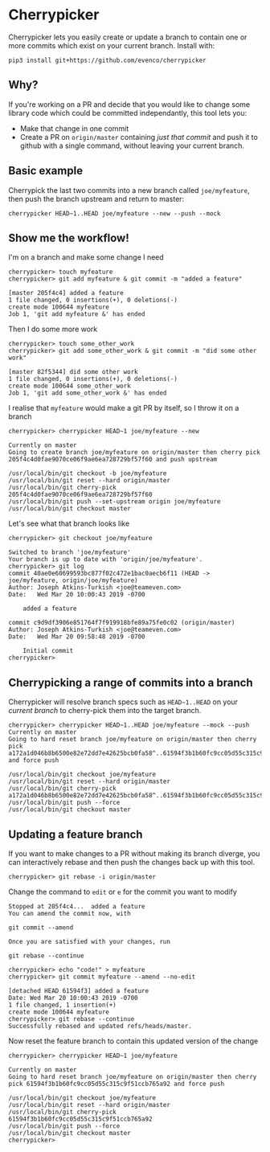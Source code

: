 # Cherrypicker

Cherrypicker lets you easily create or update a branch to contain one or more commits which exist on your current branch. Install with:

    pip3 install git+https://github.com/evenco/cherrypicker

## Why?

If you're working on a PR and decide that you would like to change some library code which could be committed independantly, this tool lets you:

- Make that change in one commit
- Create a PR on `origin/master` containing _just that commit_ and push it to github with a single command, without leaving your current branch.

## Basic example

Cherrypick the last two commits into a new branch called `joe/myfeature`, then push the branch upstream and return to master:

    cherrypicker HEAD~1..HEAD joe/myfeature --new --push --mock


## Show me the workflow!

I'm on a branch and make some change I need

    cherrypicker> touch myfeature
    cherrypicker> git add myfeature & git commit -m "added a feature"

    [master 205f4c4] added a feature
    1 file changed, 0 insertions(+), 0 deletions(-)
    create mode 100644 myfeature
    Job 1, 'git add myfeature &' has ended

Then I do some more work

    cherrypicker> touch some_other_work
    cherrypicker> git add some_other_work & git commit -m "did some other work"

    [master 82f5344] did some other work
    1 file changed, 0 insertions(+), 0 deletions(-)
    create mode 100644 some_other_work
    Job 1, 'git add some_other_work &' has ended

I realise that `myfeature` would make a git PR by itself, so I throw it on a branch

    cherrypicker> cherrypicker HEAD~1 joe/myfeature --new

    Currently on master
    Going to create branch joe/myfeature on origin/master then cherry pick 205f4c4d0fae9070ce06f9ae6ea728729bf57f60 and push upstream

    /usr/local/bin/git checkout -b joe/myfeature
    /usr/local/bin/git reset --hard origin/master
    /usr/local/bin/git cherry-pick 205f4c4d0fae9070ce06f9ae6ea728729bf57f60
    /usr/local/bin/git push --set-upstream origin joe/myfeature
    /usr/local/bin/git checkout master

Let's see what that branch looks like

    cherrypicker> git checkout joe/myfeature

    Switched to branch 'joe/myfeature'
    Your branch is up to date with 'origin/joe/myfeature'.
    cherrypicker> git log
    commit 40ae0e60699593bc877f02c472e1bac0aecb6f11 (HEAD -> joe/myfeature, origin/joe/myfeature)
    Author: Joseph Atkins-Turkish <joe@teameven.com>
    Date:   Wed Mar 20 10:00:43 2019 -0700

        added a feature

    commit c9d9df3906e851764f7f919918bfe89a75fe0c02 (origin/master)
    Author: Joseph Atkins-Turkish <joe@teameven.com>
    Date:   Wed Mar 20 09:58:48 2019 -0700

        Initial commit
    cherrypicker>


## Cherrypicking a range of commits into a branch

Cherrypicker will resolve branch specs such as `HEAD~1..HEAD` on your _current branch_ to cherry-pick them into the target branch.

    cherrypicker> cherrypicker HEAD~1..HEAD joe/myfeature --mock --push
    Currently on master
    Going to hard reset branch joe/myfeature on origin/master then cherry pick a172a1d046b8b6500e82e72dd7e42625bcb0fa58^..61594f3b1b60fc9cc05d55c315c9f51ccb765a92 and force push

    /usr/local/bin/git checkout joe/myfeature
    /usr/local/bin/git reset --hard origin/master
    /usr/local/bin/git cherry-pick a172a1d046b8b6500e82e72dd7e42625bcb0fa58^..61594f3b1b60fc9cc05d55c315c9f51ccb765a92
    /usr/local/bin/git push --force
    /usr/local/bin/git checkout master


## Updating a feature branch

If you want to make changes to a PR without making its branch diverge, you can interactively rebase and then push the changes back up with this tool.


    cherrypicker> git rebase -i origin/master

Change the command to `edit` or `e` for the commit you want to modify

    Stopped at 205f4c4...  added a feature
    You can amend the commit now, with

    git commit --amend

    Once you are satisfied with your changes, run

    git rebase --continue

    cherrypicker> echo "code!" > myfeature
    cherrypicker> git commit myfeature --amend --no-edit

    [detached HEAD 61594f3] added a feature
    Date: Wed Mar 20 10:00:43 2019 -0700
    1 file changed, 1 insertion(+)
    create mode 100644 myfeature
    cherrypicker> git rebase --continue
    Successfully rebased and updated refs/heads/master.

Now reset the feature branch to contain this updated version of the change

    cherrypicker> cherrypicker HEAD~1 joe/myfeature

    Currently on master
    Going to hard reset branch joe/myfeature on origin/master then cherry pick 61594f3b1b60fc9cc05d55c315c9f51ccb765a92 and force push

    /usr/local/bin/git checkout joe/myfeature
    /usr/local/bin/git reset --hard origin/master
    /usr/local/bin/git cherry-pick 61594f3b1b60fc9cc05d55c315c9f51ccb765a92
    /usr/local/bin/git push --force
    /usr/local/bin/git checkout master
    cherrypicker>
